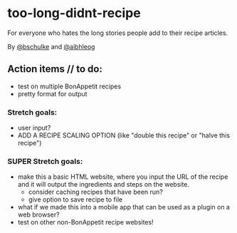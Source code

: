 # too-long-didnt-recipe
For everyone who hates the long stories people add to their recipe articles.

By [@bschulke](https://github.com/bschulke) and [@aibhleog](https://github.com/aibhleog)


## Action items // to do:
* test on multiple BonAppetit recipes
* pretty format for output


### Stretch goals:
* user input?
* ADD A RECIPE SCALING OPTION (like "double this recipe" or "halve this recipe")


### SUPER Stretch goals:
* make this a basic HTML website, where you input the URL of the recipe and it will output the ingredients and steps on the website.
  * consider caching recipes that have been run?
  * give option to save recipe to file
* what if we made this into a mobile app that can be used as a plugin on a web browser?
* test on other non-BonAppetit recipe websites!
